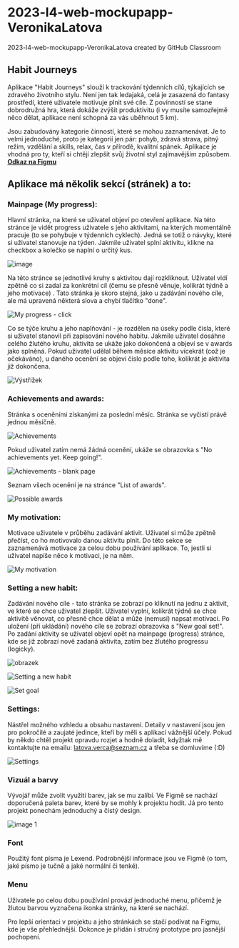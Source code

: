 # 2023-l4-web-mockupapp-VeronikaLatova
2023-l4-web-mockupapp-VeronikaLatova created by GitHub Classroom
## Habit Journeys
Aplikace "Habit Journeys" slouží k trackování týdenních cílů, týkajících se zdravého životního stylu. Není jen tak ledajaká, celá je zasazená do fantasy prostředí, které uživatele motivuje plnit své cíle. Z povinností se stane dobrodružná hra, která dokáže zvýšit produktivitu (i vy musíte samozřejmě něco dělat, aplikace není schopná za vás uběhnout 5 km).

Jsou zabudovány kategorie činností, které se mohou zaznamenávat. Je to velmi jednoduché, proto je kategorií jen pár: pohyb, zdravá strava, pitný režim, vzdělání a skills, relax, čas v přírodě, kvalitní spánek. Aplikace je vhodná pro ty, kteří si chtějí zlepšit svůj životní styl zajímavějším způsobem.
**[Odkaz na Figmu](https://www.figma.com/file/aKpfvcfIHLjfjn9RtpMse4/Habit-Journeys?type=design&node-id=0-1&mode=design&t=6LlAr8usJtDieCb0-0)**


## Aplikace má několik sekcí (stránek) a to:

### Mainpage (My progress): 
Hlavní stránka, na které se uživatel objeví po otevření aplikace. Na této stránce je vidět progress uživatele s jeho aktivitami, na kterých momentálně pracuje (to se pohybuje v týdenních cyklech). Jedná se totiž o návyky, které si uživatel stanovuje na týden. Jakmile uživatel splní aktivitu, klikne na checkbox a kolečko se naplní o určitý kus.

![image](https://github.com/pslib-cz/2023-l4-web-mockupapp-VeronikaLatova/assets/107682367/e233b9ed-23a8-4aa0-a54c-a91edb7a3c14)


Na této stránce se jednotlivé kruhy s aktivitou dají rozkliknout. Uživatel vidí zpětně co si zadal za konkrétní cíl (čemu se přesně věnuje, kolikrát týdně a jeho motivace) . Tato stránka je skoro stejná, jako u zadávání nového cíle, ale má upravená některá slova a chybí tlačítko "done".

![My progress - click](https://github.com/pslib-cz/2023-l4-web-mockupapp-VeronikaLatova/assets/107682367/179beb72-1717-474e-8eab-3a6c1d9cff73)

Co se týče kruhu a jeho naplňování - je rozdělen na úseky podle čísla, které si uživatel stanovil při zapisování nového habitu. Jakmile uživatel dosáhne celého žlutého kruhu, aktivita se ukáže jako dokončená a objeví se v awards jako splněná. Pokud uživatel udělal během měsíce aktivitu vícekrát (což je očekáváno), u daného ocenění se objeví číslo podle toho, kolikrát je aktivita již dokončena.

![Výstřižek](https://github.com/pslib-cz/2023-l4-web-mockupapp-VeronikaLatova/assets/107682367/92384734-1e6c-4e0b-af9e-e0ee22c2a6a6)

### Achievements and awards:
Stránka s oceněními získanými za poslední měsíc. Stránka se vyčistí právě jednou měsíčně.

![Achievements](https://github.com/pslib-cz/2023-l4-web-mockupapp-VeronikaLatova/assets/107682367/18c40303-cfb3-45fa-82af-261059546437)

Pokud uživatel zatím nemá žádná ocenění, ukáže se obrazovka s "No achievements yet. Keep going!".

![Achievements - blank page](https://github.com/pslib-cz/2023-l4-web-mockupapp-VeronikaLatova/assets/107682367/e7983eec-9f41-4290-b500-23b2dc3dc619)

Seznam všech ocenění je na stránce "List of awards".

![Possible awards](https://github.com/pslib-cz/2023-l4-web-mockupapp-VeronikaLatova/assets/107682367/341b4204-7a06-41e3-a9d9-bba9aaca51b1)


### My motivation:
Motivace uživatele v průběhu zadávání aktivit. Uživatel si může zpětně přečíst, co ho motivovalo danou aktivitu plnit. Do této sekce se zaznamenává motivace za celou dobu používání aplikace. To, jestli si uživatel napíše něco k motivaci, je na něm.

![My motivation](https://github.com/pslib-cz/2023-l4-web-mockupapp-VeronikaLatova/assets/107682367/2e9b3ba3-47cc-4d7e-9113-171412edb9cb)


### Setting a new habit:
Zadávání nového cíle - tato stránka se zobrazí po kliknutí na jednu z aktivit, ve které se chce uživatel zlepšit. Uživatel vyplní, kolikrát týdně se chce aktivitě věnovat, co přesně chce dělat a může (nemusí) napsat motivaci. Po uložení (při ukládání) nového cíle se zobrazí obrazovka s "New goal set!". Po zadání aktivity se uživatel objeví opět na mainpage (progress) stránce, kde se již zobrazí nově zadaná aktivita, zatím bez žlutého progressu (logicky).

![obrazek](https://github.com/pslib-cz/2023-l4-web-mockupapp-VeronikaLatova/assets/107682367/00d1e804-dd55-4ccf-8926-84c0a16a6606)


![Setting a new habit](https://github.com/pslib-cz/2023-l4-web-mockupapp-VeronikaLatova/assets/107682367/b11cf5b2-7ff5-457c-b9ff-11649bb2bbff)


![Set goal](https://github.com/pslib-cz/2023-l4-web-mockupapp-VeronikaLatova/assets/107682367/2d109e90-546d-44a7-a84d-1965c4880403)


### Settings:
Nástřel možného vzhledu a obsahu nastavení. Detaily v nastavení jsou jen pro pokročilé a zaujaté jedince, kteří by měli s aplikací vážnější účely. Pokud by někdo chtěl projekt opravdu rozjet a hodně doladit, kdyžtak mě kontaktujte na emailu: latova.verca@seznam.cz a třeba se domluvíme (:D)

![Settings](https://github.com/pslib-cz/2023-l4-web-mockupapp-VeronikaLatova/assets/107682367/30a64dbc-a24b-4d11-915b-444f63ee6fdd)


### Vizuál a barvy
Vývojář může zvolit využití barev, jak se mu zalíbí. Ve Figmě se nachází doporučená paleta barev, které by se mohly k projektu hodit. Já pro tento projekt ponechám jednoduchý a čistý design.


![image 1](https://github.com/pslib-cz/2023-l4-web-mockupapp-VeronikaLatova/assets/107682367/a88e2cf4-eda6-4bf6-8400-6d5782c9bc81)

### Font
Použitý font písma je Lexend. Podrobnější informace jsou ve Figmě (o tom, jaké písmo je tučně a jaké normální či tenké).

### Menu
Uživatele po celou dobu používání provází jednoduché menu, přičemž je žlutou barvou vyznačena ikonka stránky, na které se nachází.

Pro lepší orientaci v projektu a jeho stránkách se stačí podívat na Figmu, kde je vše přehlednější. Dokonce je přidán i stručný prototype pro jasnější pochopení.
